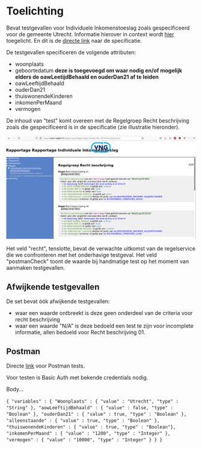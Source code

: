 # Toelichting

Bevat testgevallen voor Individuele Inkomenstoeslag zoals gespecificeerd voor de gemeente Utrecht. Informatie hierover in context wordt [hier](https://open-regels.nl/methoden/ALEF/) toegelicht. En dit is de [directe link](https://open-regels.nl/Rapportages/Rapportage_Individuele_Inkomenstoeslag.html) naar de specificatie.

De testgevallen specificeren de volgende attributen:
- woonplaats
- geboortedatum **deze is toegevoegd om waar nodig en/of mogelijk elders de oawLeetijdBehaald en ouderDan21 af te leiden**
- oawLeeftijdBehaald
- ouderDan21
- thuiswonendeKinderen
- inkomenPerMaand
- vermogen

De inhoud van "test" komt overeen met de Regelgroep Recht beschrijving zoals die gespecificeerd is in de specificatie (zie illustratie hieronder).

![Recht beschrijving](./images/rechtbeschrijving.png)

Het veld "recht", tenslotte, bevat de verwachte uitkomst van de regelservice die we confronteren met het onderhavige testgeval. Het veld "postmanCheck" toont de waarde bij handmatige test op het moment van aanmaken testgevallen.

## Afwijkende testgevallen

De set bevat óók afwijkende testgevallen:

- waar een waarde ontbreekt is deze geen onderdeel van de criteria voor recht beschrijving
- waar een waarde "N/A" is deze bedoeld een test te zijn voor incomplete informatie, allen bedoeld voor Recht beschrijving 01.

## Postman

Directe [link](https://vil-regels.nl:8443/engine-rest/decision-definition/key/Decision_18qw2e6/evaluate) voor Postman tests.

Voor testen is Basic Auth met bekende credentials nodig.

Body...

`
{
  "variables" : {
    "Woonplaats" : { "value" : "Utrecht", "type" : "String" },
    "aowLeeftijdBehaald" : { "value" : false, "type" : "Boolean" },
    "ouderDan21" : { "value" : true, "type" : "Boolean" },
    "alleenstaande" : { "value" : true, "type" : "Boolean" },
    "thuiswonendeKinderen" : { "value" : true, "type" : "Boolean"},
    "inkomenPerMaand" : { "value" : "1200", "type" : "Integer" },
    "vermogen" : { "value" : "10000", "type" : "Integer" }
  }
}
`